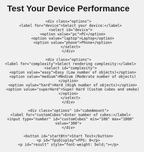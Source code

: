 <!DOCTYPE html>
<html lang="en">
<head>
  <meta charset="UTF-8">
  <meta name="viewport" content="width=device-width, initial-scale=1.0">
  <title>Device Performance Test</title>
  <style>
    body, html {
      margin: 0;
      padding: 0;
      height: 100%;
      font-family: Arial, sans-serif;
      background-color: #f0f0f0;
      display: flex;
      flex-direction: column;
      align-items: center;
      justify-content: center;
    }

    canvas {
      display: block;
      margin-top: 20px;
      background-color: #333;
    }

    .info {
      margin-bottom: 10px;
      text-align: center;
    }

    select, button, input {
      padding: 10px;
      font-size: 16px;
    }

    .options {
      margin-bottom: 10px;
    }

    #cubeAmount {
      display: none;
    }
  </style>
</head>
<body>
  <div class="info">
    <h1>Test Your Device Performance</h1>
    
    <div class="options">
      <label for="device">Select your device:</label>
      <select id="device">
        <option value="pc">PC</option>
        <option value="laptop">Laptop</option>
        <option value="phone">Phone</option>
      </select>
    </div>
    
    <div class="options">
      <label for="complexity">Select rendering complexity:</label>
      <select id="complexity">
        <option value="easy">Easy (Low number of objects)</option>
        <option value="medium">Medium (Moderate number of objects)</option>
        <option value="hard">Hard (High number of objects)</option>
        <option value="superHard">Super Hard (Custom cubes and smoke)</option>
      </select>
    </div>

    <div class="options" id="cubeAmount">
      <label for="customCubes">Enter number of cubes:</label>
      <input type="number" id="customCubes" min="100" max="1000" value="300">
    </div>
    
    <button id="startBtn">Start Test</button>
    <p id="fpsDisplay">FPS: 0</p>
    <p id="result" style="font-weight: bold;"></p>
  </div>

  <canvas id="testCanvas"></canvas>

  <script src="https://cdnjs.cloudflare.com/ajax/libs/three.js/r128/three.min.js"></script>
  <script src="js/fpsMeter.js"></script>
  <script>
    let scene, camera, renderer;
    let cubes = [];
    let smokeParticles = [];
    let fpsMeter, maxFPS = 0;
    let testDuration = 60000; // 60 seconds
    let testStartTime;
    let testRunning = false;

    document.getElementById('complexity').addEventListener('change', function() {
      const complexity = document.getElementById('complexity').value;
      document.getElementById('cubeAmount').style.display = (complexity === 'superHard') ? 'block' : 'none';
    });

    document.getElementById('startBtn').addEventListener('click', function() {
      const device = document.getElementById('device').value;
      const complexity = document.getElementById('complexity').value;
      const customCubes = parseInt(document.getElementById('customCubes').value, 10);

      startTest(device, complexity, customCubes);
    });

    function startTest(device, complexity, customCubes) {
      // Clear the scene if already running
      if (scene) {
        cubes.forEach(cube => scene.remove(cube));
        smokeParticles.forEach(smoke => scene.remove(smoke));
        cubes = [];
        smokeParticles = [];
      }

      document.getElementById('result').innerText = '';

      // Create the scene
      scene = new THREE.Scene();
      const canvas = document.getElementById('testCanvas');

      // Create the camera based on the selected device
      let aspect = window.innerWidth / window.innerHeight;
      if (device === 'phone') {
        camera = new THREE.PerspectiveCamera(75, aspect, 0.1, 1000);
      } else if (device === 'laptop') {
        camera = new THREE.PerspectiveCamera(60, aspect, 0.1, 1000);
      } else {
        camera = new THREE.PerspectiveCamera(50, aspect, 0.1, 1000);
      }

      // Setup renderer
      renderer = new THREE.WebGLRenderer({ canvas });
      renderer.setSize(window.innerWidth / 1.5, window.innerHeight / 1.5);

      // Create cubes based on complexity
      let numObjects;
      if (complexity === 'easy') {
        numObjects = 50;
      } else if (complexity === 'medium') {
        numObjects = 200;
      } else if (complexity === 'hard') {
        numObjects = 500;
      } else if (complexity === 'superHard') {
        numObjects = customCubes;
        createSmoke();  // Add smoke effect in Super Hard mode
      }

      // Generate random cubes
      for (let i = 0; i < numObjects; i++) {
        const geometry = new THREE.BoxGeometry(0.5, 0.5, 0.5);
        const material = new THREE.MeshBasicMaterial({ color: Math.random() * 0xffffff });
        const cube = new THREE.Mesh(geometry, material);

        cube.position.x = (Math.random() - 0.5) * 20;
        cube.position.y = (Math.random() - 0.5) * 20;
        cube.position.z = (Math.random() - 0.5) * 20;

        scene.add(cube);
        cubes.push(cube);
      }

      camera.position.z = 10;

      // Initialize FPS meter
      fpsMeter = new FPSMeter();
      maxFPS = 0;

      // Record test start time and begin animation loop
      testStartTime = Date.now();
      testRunning = true;
      animate();
    }

    function createSmoke() {
      const smokeTexture = new THREE.TextureLoader().load('https://threejsfundamentals.org/threejs/resources/images/smoke.png');
      const smokeMaterial = new THREE.SpriteMaterial({ map: smokeTexture });

      for (let i = 0; i < 100; i++) {
        const smoke = new THREE.Sprite(smokeMaterial);
        smoke.position.x = (Math.random() - 0.5) * 20;
        smoke.position.y = (Math.random() - 0.5) * 20;
        smoke.position.z = (Math.random() - 0.5) * 20;
        smoke.scale.set(3, 3, 3);

        scene.add(smoke);
        smokeParticles.push(smoke);
      }
    }

    function animate() {
      if (!testRunning) return;

      requestAnimationFrame(animate);

      // Rotate each cube
      cubes.forEach(cube => {
        cube.rotation.x += 0.01;
        cube.rotation.y += 0.01;
      });

      // Render the scene
      renderer.render(scene, camera);

      // Calculate and display FPS
      const fps = fpsMeter.getFPS();
      document.getElementById('fpsDisplay').innerText = 'FPS: ' + fps;
      if (fps > maxFPS) maxFPS = fps;

      // Check if test duration has passed
      if (Date.now() - testStartTime >= testDuration) {
        endTest();
      }
    }

    function endTest() {
      testRunning = false;
      document.getElementById('result').innerText = 'Test Complete. Highest FPS: ' + maxFPS;
    }
  </script>
</body>
</html>
